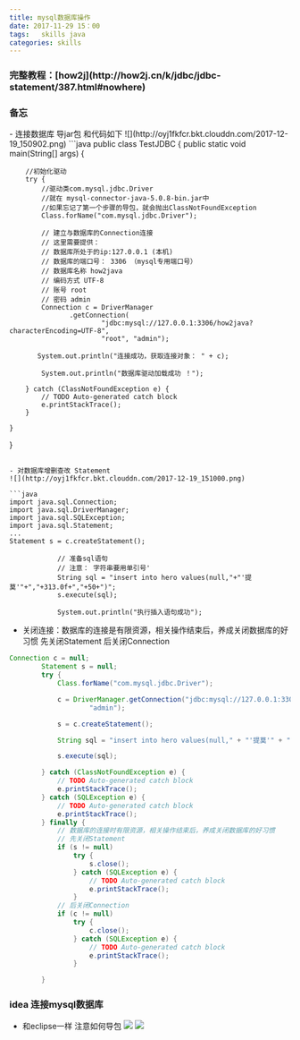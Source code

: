 ```yaml
---
title: mysql数据库操作
date: 2017-11-29 15：00
tags:   skills java
categories: skills
---
```


<h3>完整教程：[how2j](http://how2j.cn/k/jdbc/jdbc-statement/387.html#nowhere)</h3>

<h3>备忘</h3>
- 连接数据库 导jar包 和代码如下
![](http://oyj1fkfcr.bkt.clouddn.com/2017-12-19_150902.png)
```java
public class TestJDBC {
    public static void main(String[] args) {

        //初始化驱动
        try {
            //驱动类com.mysql.jdbc.Driver
            //就在 mysql-connector-java-5.0.8-bin.jar中
            //如果忘记了第一个步骤的导包，就会抛出ClassNotFoundException
            Class.forName("com.mysql.jdbc.Driver");

            // 建立与数据库的Connection连接
            // 这里需要提供：
            // 数据库所处于的ip:127.0.0.1 (本机)
            // 数据库的端口号： 3306 （mysql专用端口号）
            // 数据库名称 how2java
            // 编码方式 UTF-8
            // 账号 root
            // 密码 admin
            Connection c = DriverManager
                   .getConnection(
                           "jdbc:mysql://127.0.0.1:3306/how2java?characterEncoding=UTF-8",
                           "root", "admin");

           System.out.println("连接成功，获取连接对象： " + c);

            System.out.println("数据库驱动加载成功 ！");

        } catch (ClassNotFoundException e) {
            // TODO Auto-generated catch block
            e.printStackTrace();
        }

    }
}
```

- 对数据库增删查改 Statement
![](http://oyj1fkfcr.bkt.clouddn.com/2017-12-19_151000.png)

```java
import java.sql.Connection;
import java.sql.DriverManager;
import java.sql.SQLException;
import java.sql.Statement;
...
Statement s = c.createStatement();

            // 准备sql语句
            // 注意： 字符串要用单引号'
            String sql = "insert into hero values(null,"+"'提莫'"+","+313.0f+","+50+")";
            s.execute(sql);

            System.out.println("执行插入语句成功");
```            

- 关闭连接：数据库的连接是有限资源，相关操作结束后，养成关闭数据库的好习惯
先关闭Statement
后关闭Connection
```java
Connection c = null;
        Statement s = null;
        try {
            Class.forName("com.mysql.jdbc.Driver");

            c = DriverManager.getConnection("jdbc:mysql://127.0.0.1:3306/how2java?characterEncoding=UTF-8", "root",
                    "admin");

            s = c.createStatement();

            String sql = "insert into hero values(null," + "'提莫'" + "," + 313.0f + "," + 50 + ")";

            s.execute(sql);

        } catch (ClassNotFoundException e) {
            // TODO Auto-generated catch block
            e.printStackTrace();
        } catch (SQLException e) {
            // TODO Auto-generated catch block
            e.printStackTrace();
        } finally {
            // 数据库的连接时有限资源，相关操作结束后，养成关闭数据库的好习惯
            // 先关闭Statement
            if (s != null)
                try {
                    s.close();
                } catch (SQLException e) {
                    // TODO Auto-generated catch block
                    e.printStackTrace();
                }
            // 后关闭Connection
            if (c != null)
                try {
                    c.close();
                } catch (SQLException e) {
                    // TODO Auto-generated catch block
                    e.printStackTrace();
                }

        }

```

### idea 连接mysql数据库
- 和eclipse一样 注意如何导包
![](http://oyj1fkfcr.bkt.clouddn.com/%E6%B7%B1%E5%BA%A6%E6%88%AA%E5%9B%BE_20180710200352.png)
![](http://oyj1fkfcr.bkt.clouddn.com/%E6%B7%B1%E5%BA%A6%E6%88%AA%E5%9B%BE_20180710195841.png)
